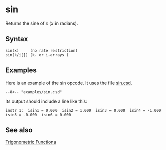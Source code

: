 <!--
id:sin
category:Mathematical Operations:Trigonometric Functions
-->
# sin
Returns the sine of _x_ (_x_ in radians).

## Syntax
``` csound-orc
sin(x)     (no rate restriction)
sin(k/i[]) (k- or i-arrays )
```

## Examples

Here is an example of the sin opcode. It uses the file [sin.csd](../../examples/sin.csd).

``` csound-csd title="Example of the sin opcode." linenums="1"
--8<-- "examples/sin.csd"
```

Its output should include a line like this:

```
instr 1:  isin1 = 0.000  isin2 = 1.000  isin3 = 0.000  isin4 = -1.000  isin5 = -0.000  isin6 = 0.000
```

## See also

[Trigonometric Functions](../../math/trig)
